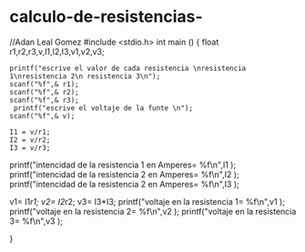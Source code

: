 # calculo-de-resistencias-
//Adan Leal Gomez 
#include <stdio.h>
int  main ()
{
    float r1,r2,r3,v,I1,I2,I3,v1,v2,v3;

    printf("escrive el valor de cada resistencia \nresistencia 1\nresistencia 2\n resistencia 3\n");
    scanf("%f",& r1);
    scanf("%f",& r2);
    scanf("%f",& r3);
     printf("escrive el voltaje de la funte \n");
    scanf("%f",& v);

    I1 = v/r1;
    I2 = v/r2;
    I3 = v/r3;

printf("intencidad de la resistencia 1 en Amperes= %f\n",I1 );
printf("intencidad de la resistencia 2 en Amperes= %f\n",I2 );
printf("intencidad de la resistencia 2 en Amperes= %f\n",I3 );

v1= I1*r1;
v2= I2*r2;
v3= I3*I3;
printf("voltaje en la resistencia 1=  %f\n",v1 );
printf("voltaje en  la resistencia 2= %f\n",v2 );
printf("voltaje en la resistencia 3= %f\n",v3 );

}

